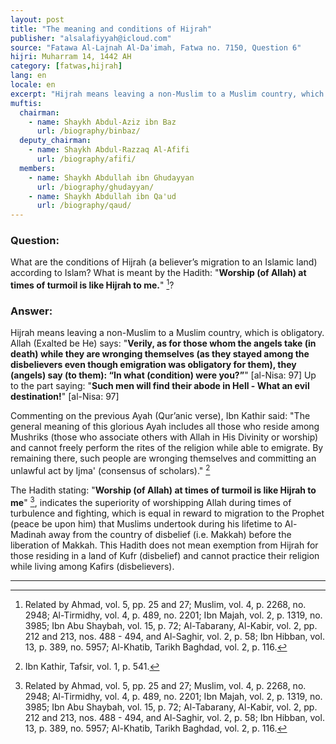 ```yaml
---
layout: post
title: "The meaning and conditions of Hijrah"
publisher: "alsalafiyyah@icloud.com"
source: "Fatawa Al-Lajnah Al-Da'imah, Fatwa no. 7150, Question 6"
hijri: Muharram 14, 1442 AH
category: [fatwas,hijrah]
lang: en
locale: en
excerpt: "Hijrah means leaving a non-Muslim to a Muslim country, which is obligatory."
muftis:
  chairman: 
    - name: Shaykh Abdul-Aziz ibn Baz
      url: /biography/binbaz/
  deputy_chairman:
    - name: Shaykh Abdul-Razzaq Al-Afifi
      url: /biography/afifi/
  members: 
    - name: Shaykh Abdullah ibn Ghudayyan
      url: /biography/ghudayyan/
    - name: Shaykh Abdullah ibn Qa'ud
      url: /biography/qaud/
---
```


### Question:

What are the conditions of Hijrah (a believer’s migration to an Islamic land) according to Islam? What is meant by the Hadith: "**Worship (of Allah) at times of turmoil is like Hijrah to me.**" [^1]? 

### Answer:

Hijrah means leaving a non-Muslim to a Muslim country, which is obligatory. Allah (Exalted be He) says: "**Verily, as for those whom the angels take (in death) while they are wronging themselves (as they stayed among the disbelievers even though emigration was obligatory for them), they (angels) say (to them): “In what (condition) were you?”**" [al-Nisa: 97] Up to the part saying: "**Such men will find their abode in Hell - What an evil destination!**" [al-Nisa: 97]

Commenting on the previous Ayah (Qur’anic verse), Ibn Kathir said: "The general meaning of this glorious Ayah includes all those who reside among Mushriks (those who associate others with Allah in His Divinity or worship) and cannot freely perform the rites of the religion while able to emigrate. By remaining there, such people are wronging themselves and committing an unlawful act by Ijma' (consensus of scholars)." [^2]

The Hadith stating: "**Worship (of Allah) at times of turmoil is like Hijrah to me**" [^1], indicates the superiority of worshipping Allah during times of turbulence and fighting, which is equal in reward to migration to the Prophet (peace be upon him) that Muslims undertook during his lifetime to Al-Madinah away from the country of disbelief (i.e. Makkah) before the liberation of Makkah. This Hadith does not mean exemption from Hijrah for those residing in a land of Kufr (disbelief) and cannot practice their religion while living among Kafirs (disbelievers).

---

[^1]: Related by Ahmad, vol. 5, pp. 25 and 27; Muslim, vol. 4, p. 2268, no. 2948; Al-Tirmidhy, vol. 4, p. 489, no. 2201; Ibn Majah, vol. 2, p. 1319, no. 3985; Ibn Abu Shaybah, vol. 15, p. 72; Al-Tabarany, Al-Kabir, vol. 2, pp. 212 and 213, nos. 488 - 494, and Al-Saghir, vol. 2, p. 58; Ibn Hibban, vol. 13, p. 389, no. 5957; Al-Khatib, Tarikh Baghdad, vol. 2, p. 116.
[^2]: Ibn Kathir, Tafsir, vol. 1, p. 541.
